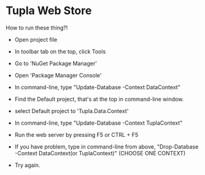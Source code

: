 # Tupla Web Store
How to run these thing?!
- Open project file
- In toolbar tab on the top, click Tools
- Go to 'NuGet Package Manager'
- Open 'Package Manager Console'
- In command-line, type "Update-Database -Context DataContext"
- Find the Default project, that's at the top in command-line window.
- select Default project to 'Tupla.Data.Context'
- In command-line, type "Update-Database -Context TuplaContext"
- Run the web server by pressing F5 or CTRL +  F5

- If you have problem, type in command-line from above, "Drop-Database -Context DataContext(or TuplaContext)" (CHOOSE ONE CONTEXT)
- Try again.
